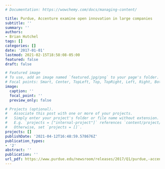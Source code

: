 ```yaml
---
# Documentation: https://wowchemy.com/docs/managing-content/

title: Purdue, Accenture examine open innovation in large companies
subtitle: ''
summary: ''
authors:
- Brian Hutchel
tags: []
categories: []
date: '2017-01-01'
lastmod: 2021-02-15T18:58:08-05:00
featured: false
draft: false

# Featured image
# To use, add an image named `featured.jpg/png` to your page's folder.
# Focal points: Smart, Center, TopLeft, Top, TopRight, Left, Right, BottomLeft, Bottom, BottomRight.
image:
  caption: ''
  focal_point: ''
  preview_only: false

# Projects (optional).
#   Associate this post with one or more of your projects.
#   Simply enter your project's folder or file name without extension.
#   E.g. `projects = ["internal-project"]` references `content/project/deep-learning/index.md`.
#   Otherwise, set `projects = []`.
projects: []
publishDate: '2021-04-12T16:48:59.578676Z'
publication_types:
- '2'
abstract: ''
publication: ''
url_pdf: https://www.purdue.edu/newsroom/releases/2017/Q1/purdue,-accenture-examine-open-innovation-in-large-companies.html
---
```


